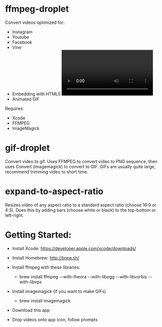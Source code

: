 ffmpeg-droplet
==============

Convert videos optimized for:
* Instagram
* Youtube
* Facebook
* Vine
* Embedding with HTML5 <video> (MP4, WEBM, OGV)
* Animated GIF

Requires: 
* Xcode 
* FFMPEG
* ImageMagick

gif-droplet
==============

Convert video to gif.  Uses FFMPEG to convert video to PNG sequence, then uses Convert (imagemagick) to convert to GIF.  GIFs are usually quite large, recommend trimming video to short time.

expand-to-aspect-ratio
==============

Resizes video of any aspect ratio to a standard aspect ratio (choose 16:9 or 4:3).  Does this by adding bars (choose white or black) to the top-bottom or left-right.


Getting Started:
==============

* Install Xcode: https://developer.apple.com/xcode/downloads/

* Install Homebrew: http://brew.sh/

* Install ffmpeg with these libraries:
	* brew install ffmpeg --with-theora --with-libogg --with-libvorbis --with-libvpx

* Install imagemagick (if you want to make GIFs)
	* brew install imagemagick

* Download this app

* Drop videos onto app icon, follow prompts
